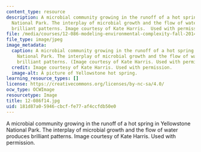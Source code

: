 ```yaml
---
content_type: resource
description: A microbial community growing in the runoff of a hot spring in Yellowstone
  National Park. The interplay of microbial growth and the flow of water produces
  brilliant patterns. Image courtesy of Kate Harris.  Used with permission.
file: /media/courses/12-086-modeling-environmental-complexity-fall-2014/181d87a05946cbcffe77af4ccfdb50e0_12-086f14.jpg
file_type: image/jpeg
image_metadata:
  caption: A microbial community growing in the runoff of a hot spring in Yellowstone
    National Park. The interplay of microbial growth and the flow of water produces
    brilliant patterns. (Image courtesy of Kate Harris. Used with permission.)
  credit: Image courtesy of Kate Harris. Used with permission.
  image-alt: A picture of Yellowstone hot spring.
learning_resource_types: []
license: https://creativecommons.org/licenses/by-nc-sa/4.0/
ocw_type: OCWImage
resourcetype: Image
title: 12-086f14.jpg
uid: 181d87a0-5946-cbcf-fe77-af4ccfdb50e0
---
```

A microbial community growing in the runoff of a hot spring in Yellowstone National Park. The interplay of microbial growth and the flow of water produces brilliant patterns. Image courtesy of Kate Harris.  Used with permission.
